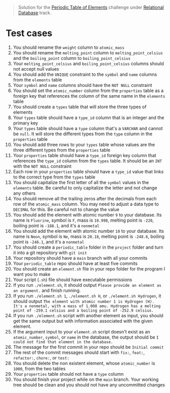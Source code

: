 > Solution for the [Periodic Table of Elements](https://www.freecodecamp.org/learn/relational-database/build-a-periodic-table-database-project/build-a-periodic-table-database) challenge under [Relational Database](https://www.freecodecamp.org/learn/relational-database/) track.


# Test cases 

1. You should rename the `weight` column to `atomic_mass`
2. You should rename the `melting_point` column to `melting_point_celsius` and the `boiling_point` column to `boiling_point_celsius`
3. Your `melting_point_celsius` and `boiling_point_celsius` columns should not accept null values
4. You should add the `UNIQUE` constraint to the `symbol` and `name` columns from the `elements` table
5. Your `symbol` and `name` columns should have the `NOT NULL` constraint
6. You should set the `atomic_number` column from the `properties` table as a foreign key that references the column of the same name in the `elements` table
7. You should create a `types` table that will store the three types of elements
8. Your `types` table should have a `type_id` column that is an integer and the primary key
9. Your `types` table should have a `type` column that's a `VARCHAR` and cannot be `null`. It will store the different types from the `type` column in the `properties` table
10. You should add three rows to your `types` table whose values are the three different types from the `properties` table
11. Your `properties` table should have a `type_id` foreign key column that references the `type_id` column from the `types` table. It should be an `INT` with the `NOT NULL` constraint
12. Each row in your `properties` table should have a `type_id` value that links to the correct type from the `types` table
13. You should capitalize the first letter of all the `symbol` values in the `elements` table. Be careful to only capitalize the letter and not change any others
14. You should remove all the trailing zeros after the decimals from each row of the `atomic_mass` column. You may need to adjust a data type to `DECIMAL` for this. Be careful not to change the value
15. You should add the element with atomic number `9` to your database. Its name is `Fluorine`, symbol is `F`, mass is `18.998`, melting point is `-220`, boiling point is `-188.1`, and it's a `nonmetal`
16. You should add the element with atomic number `10` to your database. Its name is `Neon`, symbol is `Ne`, mass is `20.18`, melting point is `-248.6`, boiling point is `-246.1`, and it's a `nonmetal`
17. You should create a `periodic_table` folder in the `project` folder and turn it into a git repository with `git init`
18. Your repository should have a `main` branch with all your commits
19. Your `periodic_table` repo should have at least five commits
20. You should create an `element.sh` file in your repo folder for the program I want you to make
21. Your script (`.sh`) file should have executable permissions
22. If you run `./element.sh`, it should output `Please provide an element as an argument.` and finish running.
23. If you run `./element.sh 1`, `./element.sh H`, or `./element.sh Hydrogen`, it should output `The element with atomic number 1 is Hydrogen (H). It's a nonmetal, with a mass of 1.008 amu. Hydrogen has a melting point of -259.1 celsius and a boiling point of -252.9 celsius.`
24. If you run `./element.sh` script with another element as input, you should get the same output but with information associated with the given element.
25. If the argument input to your `element.sh` script doesn't exist as an `atomic_number`, `symbol`, or `name` in the database, the output should be `I could not find that element in the database.`
26. The message for the first commit in your repo should be `Initial commit`
27. The rest of the commit messages should start with `fix:`, `feat:`, `refactor:`, `chore:`, or `test:`
28. You should delete the non existent element, whose `atomic_number` is `1000`, from the two tables
29. Your `properties` table should not have a `type` column
30. You should finish your project while on the `main` branch. Your working tree should be clean and you should not have any uncommitted changes

